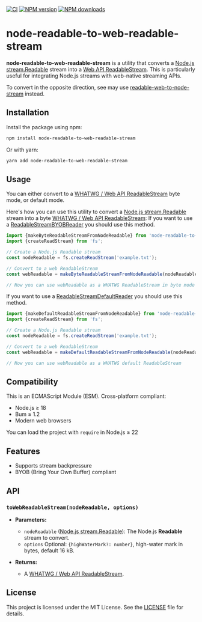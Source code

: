 [![CI](https://github.com/Borewit/node-readable-to-web-readable-stream/actions/workflows/ci.yml/badge.svg)](https://github.com/Borewit/node-readable-to-web-readable-stream/actions/workflows/ci.yml)
[![NPM version](https://badge.fury.io/js/node-readable-to-web-readable-stream.svg)](https://npmjs.org/package/node-readable-to-web-readable-stream)
[![NPM downloads](http://img.shields.io/npm/dm/node-readable-to-web-readable-stream.svg)](https://npmcharts.com/compare/node-readable-to-web-readable-stream?start=356&interval=7)

# node-readable-to-web-readable-stream

**node-readable-to-web-readable-stream** is a utility that converts a [Node.js stream.Readable](https://nodejs.org/api/stream.html#class-streamreadable) stream into a [Web API ReadableStream](https://developer.mozilla.org/docs/Web/API/ReadableStream).
This is particularly useful for integrating Node.js streams with web-native streaming APIs.

To convert in the opposite direction, see may use [readable-web-to-node-stream](https://github.com/Borewit/readable-web-to-node-stream) instead.

## Installation

Install the package using npm:

```bash
npm install node-readable-to-web-readable-stream
```

Or with yarn:

```bash
yarn add node-readable-to-web-readable-stream
```

## Usage

You can either convert to a [WHATWG / Web API ReadableStream](https://developer.mozilla.org/docs/Web/API/ReadableStream) byte mode, or default mode.

Here's how you can use this utility to convert a [Node.js stream.Readable](https://nodejs.org/api/stream.html#class-streamreadable) stream into a byte [WHATWG / Web API ReadableStream](https://developer.mozilla.org/docs/Web/API/ReadableStream):
If you want to use a [ReadableStreamBYOBReader](https://developer.mozilla.org/docs/Web/API/ReadableStreamBYOBReader) you should use this method.

```javascript
import {makeByteReadableStreamFromNodeReadable} from 'node-readable-to-web-readable-stream';
import {createReadStream} from 'fs';

// Create a Node.js Readable stream
const nodeReadable = fs.createReadStream('example.txt');

// Convert to a web ReadableStream
const webReadable = makeByteReadableStreamFromNodeReadable(nodeReadable);

// Now you can use webReadable as a WHATWG ReadableStream in byte mode
```

If you want to use a [ReadableStreamDefaultReader](https://developer.mozilla.org/docs/Web/API/ReadableStreamDefaultReader) you should use this method.
```javascript
import {makeDefaultReadableStreamFromNodeReadable} from 'node-readable-to-web-readable-stream';
import {createReadStream} from 'fs';

// Create a Node.js Readable stream
const nodeReadable = fs.createReadStream('example.txt');

// Convert to a web ReadableStream
const webReadable = makeDefaultReadableStreamFromNodeReadable(nodeReadable);

// Now you can use webReadable as a WHATWG default ReadableStream
```


## Compatibility

This is an ECMAScript Module (ESM).
Cross-platform compliant:
- Node.js ≥ 18
- Bum ≥ 1.2
- Modern web browsers

You can load the project with `require` in Node.js ≥ 22

## Features
- Supports stream backpressure
- BYOB (Bring Your Own Buffer) compliant

## API

### `toWebReadableStream(nodeReadable, options)`

- **Parameters:**
  - `nodeReadable` ([Node.js stream.Readable](https://nodejs.org/api/stream.html#class-streamreadable)): The Node.js **Readable** stream to convert.
  - `options` Optional: `{highWaterMark?: number}`, high-water mark in bytes, default 16 kB.

- **Returns:**
  - A [WHATWG / Web API ReadableStream](https://developer.mozilla.org/docs/Web/API/ReadableStream).

## License

This project is licensed under the MIT License. See the [LICENSE](LICENSE.txt) file for details.
